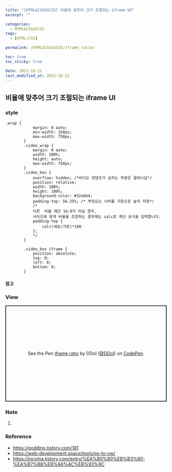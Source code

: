 ```yaml
---
title: "[HTML&CSS&SCSS] 비율에 맞추어 크기 조절되는 iframe UI"
excerpt: ""

categories:
  - HTML&CSS&SCSS
tags:
  - [HTML/CSS]

permalink: /HTML&CSS&SCSS/iframe_ratio/

toc: true
toc_sticky: true

date: 2022-10-21
last_modified_at: 2022-10-21
---
```


## 비율에 맞추어 크기 조절되는 iframe UI 

### style
```
.wrap {
            margin: 0 auto;
            min-width: 320px;
            max-width: 750px;
        }
        .video_wrap {
            margin: 0 auto;
            width: 100%;
            height: auto;
            max-width: 750px;
        }
        .video_box {
            overflow: hidden; /*비디오 컨텐츠가 넘치는 부분은 잘려나감*/
            position: relative;
            width: 100%;
            height: 100%;
            background-color: #32e664;
            padding-top: 56.25%; /* 부모요소 너비를 기준으로 높이 지정*/
            /* 
            다른  비율 계산 16:9가 아닐 경우, 
            사이즈에 맞게 비율을 조정하는 경우에는 calc로 계산 공식을 입력합니다. 
            padding-top {
                calc(세로/가로)*100
            };
            */
        }

        .video_box iframe {
            position: absolute;
            top: 0;
            left: 0;
            bottom: 0;
        }
```
#### 참고
  
### View 

<p class="codepen" data-height="300" data-default-tab="result" data-slug-hash="LYmMQVY" data-user="DDol" style="height: 300px; box-sizing: border-box; display: flex; align-items: center; justify-content: center; border: 2px solid; margin: 1em 0; padding: 1em;">
  <span>See the Pen <a href="https://codepen.io/DDol/pen/LYmMQVY">
  iframe ratio</a> by DDol (<a href="https://codepen.io/DDol">@DDol</a>)
  on <a href="https://codepen.io">CodePen</a>.</span>
</p>
<script async src="https://cpwebassets.codepen.io/assets/embed/ei.js"></script>


### Note
1. 

### Reference
- https://goddino.tistory.com/181
- https://web-development.space/tools/px-to-vw/ 
- https://jocoma.tistory.com/entry/%EA%B0%80%EB%B3%80-%EA%B7%B8%EB%A6%AC%EB%93%9C
